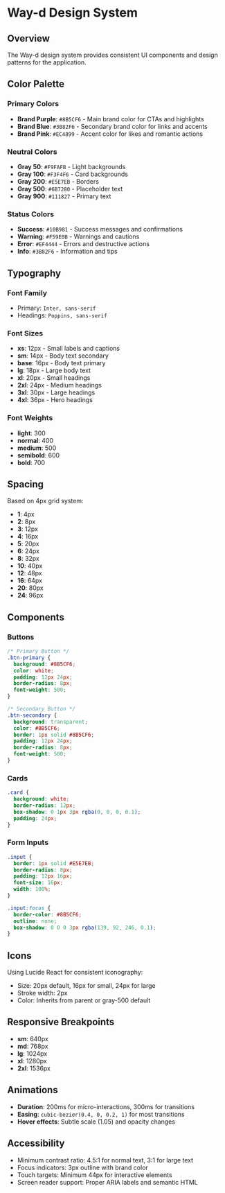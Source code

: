 # Way-d Design System

## Overview
The Way-d design system provides consistent UI components and design patterns for the application.

## Color Palette

### Primary Colors
- **Brand Purple**: `#8B5CF6` - Main brand color for CTAs and highlights
- **Brand Blue**: `#3B82F6` - Secondary brand color for links and accents
- **Brand Pink**: `#EC4899` - Accent color for likes and romantic actions

### Neutral Colors
- **Gray 50**: `#F9FAFB` - Light backgrounds
- **Gray 100**: `#F3F4F6` - Card backgrounds
- **Gray 200**: `#E5E7EB` - Borders
- **Gray 500**: `#6B7280` - Placeholder text
- **Gray 900**: `#111827` - Primary text

### Status Colors
- **Success**: `#10B981` - Success messages and confirmations
- **Warning**: `#F59E0B` - Warnings and cautions
- **Error**: `#EF4444` - Errors and destructive actions
- **Info**: `#3B82F6` - Information and tips

## Typography

### Font Family
- Primary: `Inter, sans-serif`
- Headings: `Poppins, sans-serif`

### Font Sizes
- **xs**: 12px - Small labels and captions
- **sm**: 14px - Body text secondary
- **base**: 16px - Body text primary
- **lg**: 18px - Large body text
- **xl**: 20px - Small headings
- **2xl**: 24px - Medium headings
- **3xl**: 30px - Large headings
- **4xl**: 36px - Hero headings

### Font Weights
- **light**: 300
- **normal**: 400
- **medium**: 500
- **semibold**: 600
- **bold**: 700

## Spacing
Based on 4px grid system:
- **1**: 4px
- **2**: 8px
- **3**: 12px
- **4**: 16px
- **5**: 20px
- **6**: 24px
- **8**: 32px
- **10**: 40px
- **12**: 48px
- **16**: 64px
- **20**: 80px
- **24**: 96px

## Components

### Buttons
```css
/* Primary Button */
.btn-primary {
  background: #8B5CF6;
  color: white;
  padding: 12px 24px;
  border-radius: 8px;
  font-weight: 500;
}

/* Secondary Button */
.btn-secondary {
  background: transparent;
  color: #8B5CF6;
  border: 1px solid #8B5CF6;
  padding: 12px 24px;
  border-radius: 8px;
  font-weight: 500;
}
```

### Cards
```css
.card {
  background: white;
  border-radius: 12px;
  box-shadow: 0 1px 3px rgba(0, 0, 0, 0.1);
  padding: 24px;
}
```

### Form Inputs
```css
.input {
  border: 1px solid #E5E7EB;
  border-radius: 8px;
  padding: 12px 16px;
  font-size: 16px;
  width: 100%;
}

.input:focus {
  border-color: #8B5CF6;
  outline: none;
  box-shadow: 0 0 0 3px rgba(139, 92, 246, 0.1);
}
```

## Icons
Using Lucide React for consistent iconography:
- Size: 20px default, 16px for small, 24px for large
- Stroke width: 2px
- Color: Inherits from parent or gray-500 default

## Responsive Breakpoints
- **sm**: 640px
- **md**: 768px
- **lg**: 1024px
- **xl**: 1280px
- **2xl**: 1536px

## Animations
- **Duration**: 200ms for micro-interactions, 300ms for transitions
- **Easing**: `cubic-bezier(0.4, 0, 0.2, 1)` for most transitions
- **Hover effects**: Subtle scale (1.05) and opacity changes

## Accessibility
- Minimum contrast ratio: 4.5:1 for normal text, 3:1 for large text
- Focus indicators: 3px outline with brand color
- Touch targets: Minimum 44px for interactive elements
- Screen reader support: Proper ARIA labels and semantic HTML
